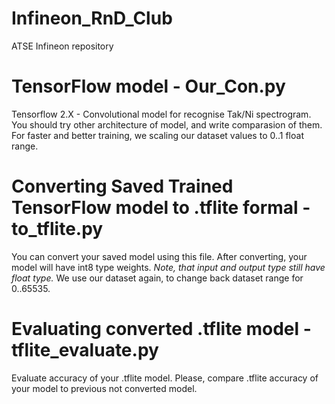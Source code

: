 # Infineon_RnD_Club
ATSE Infineon repository

# TensorFlow model - Our_Con.py
  Tensorflow 2.X - Convolutional model for recognise Tak/Ni spectrogram.
  You should try other architecture of model, and write comparasion of them.
  For faster and better training, we scaling our dataset values to 0..1 float range.
  
# Converting Saved Trained TensorFlow model to .tflite formal - to_tflite.py
  You can convert your saved model using this file.
  After converting, your model will have int8 type weights.
  *Note, that input and output type still have float type.*
  We use our dataset again, to change back dataset range for 0..65535.  
  
# Evaluating converted .tflite model - tflite_evaluate.py
  Evaluate accuracy of your .tflite model. Please, compare .tflite accuracy of your model to previous not converted model.
